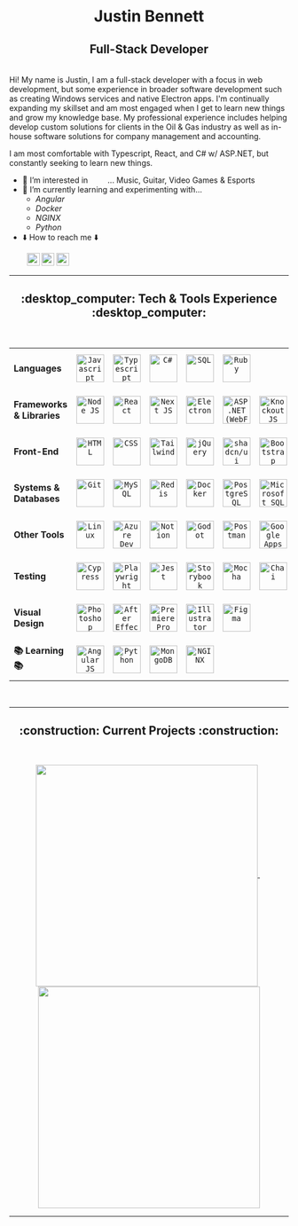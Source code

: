 <h1 align="center">Justin Bennett</h1>
<h2 align="center">Full-Stack Developer</h2>

<br />
Hi! My name is Justin, I am a full-stack developer with a focus in web development, but some experience in broader software development such as creating Windows services and native Electron apps. I'm continually expanding my skillset and am most engaged when I get to learn new things and grow my knowledge base. My professional experience includes helping develop custom solutions for clients in the Oil & Gas industry as well as in-house software solutions for company management and accounting.

I am most comfortable with Typescript, React, and C# w/ ASP.NET, but constantly seeking to learn new things.
<br />

- :eyes: I’m interested in &nbsp; &nbsp; &nbsp; &nbsp; ... Music, Guitar, Video Games & Esports
- :brain: I’m currently learning and experimenting with...
  - <i>Angular</i>
  - <i>Docker</i>
  - <i>NGINX</i>
  - <i>Python</i>
- :arrow_down: How to reach me :arrow_down:
<p align="left">
  &nbsp; &nbsp; &nbsp; &nbsp;
  <a href="https://www.linkedin.com/in/justin-bennett-c/"
    ><img
      src="https://img.shields.io/badge/linkedin-%230077B5.svg?&style=for-the-badge&logo=linkedin&logoColor=white"
      height="23"
  /></a>
  <a href="mailto:justinjdbennett@gmail.com"
    ><img
      src="https://img.shields.io/badge/Gmail-D14836?style=for-the-badge&logo=gmail&logoColor=white"
      height="23"
  /></a>
  <a href="https://github.com/CorgiOnNeptune/"
    ><img
      src="https://img.shields.io/badge/GitHub-100000?style=for-the-badge&logo=github&logoColor=white"
      height="23"
  /></a>
</p>
<!--- - 💞️ I’m looking to collaborate in ...  --->

<hr>

<h2 align="center">:desktop_computer: Tech & Tools Experience :desktop_computer:</h2>
<br />
<table>
  <tr>
    <td><strong>Languages</strong></td>
    <td align="center" height="75" width="75">
      <code
        ><img
          alt="Javascript"
          title="Javascript"
          height="50"
          width="50"
          src="https://cdn.simpleicons.org/javascript"
      /></code>
    </td>
    <td align="center" height="75" width="75">
      <code
        ><img
          alt="Typescript"
          title="Typescript"
          height="50"
          width="50"
          src="https://cdn.simpleicons.org/typescript"
      /></code>
    </td>
    <td align="center" height="75" width="75">
      <code
        ><img
          alt="C#"
          title="C#"
          height="50"
          width="50"
          src="https://cdn.jsdelivr.net/gh/devicons/devicon/icons/csharp/csharp-original.svg"
      /></code>
    </td>
    <td align="center" height="75" width="75">
      <code
        ><img
          alt="SQL"
          title="SQL"
          height="50"
          width="50"
          src="https://cdn-icons-png.flaticon.com/512/2772/2772165.png"
      /></code>
    </td>
    <td align="center" height="75" width="75">
      <code
        ><img
          alt="Ruby"
          title="Ruby"
          height="50"
          width="50"
          src="https://cdn.simpleicons.org/ruby"
      /></code>
    </td>
    <!-- <td align="center" height="75" width="75">
      <code
        ><img
          alt="Python"
          title="Python"
          height="50"
          width="50"
          src="https://cdn.jsdelivr.net/gh/devicons/devicon/icons/python/python-original.svg"
      /></code>
    </td> -->
    <td colspan="10"></td>
  </tr>

  <tr>
    <td><strong>Frameworks & Libraries</strong></td>
    <td align="center" height="75" width="75">
      <code
        ><img
          alt="Node JS"
          title="Node JS"
          height="50"
          width="50"
          src="https://cdn.jsdelivr.net/gh/devicons/devicon/icons/nodejs/nodejs-original.svg"
      /></code>
    </td>
    <td align="center" height="75" width="75">
      <code
        ><img
          alt="React"
          title="React"
          height="50"
          width="50"
          src="https://cdn.simpleicons.org/react"
      /></code>
    </td>
    <td align="center" height="75" width="75">
      <code
        ><img
          alt="Next JS"
          title="Next JS"
          height="50"
          width="50"
          src="https://cdn.jsdelivr.net/gh/devicons/devicon/icons/nextjs/nextjs-original.svg"
      /></code>
    </td>
    <td align="center" height="75" width="75">
      <code
        ><img
          alt="Electron"
          title="Electron"
          height="50"
          width="50"
          src="https://cdn.simpleicons.org/electron"
      /></code>
    </td>
    <td align="center" height="75" width="75">
      <code
        ><img
          alt="ASP .NET (WebForms)"
          title="ASP .NET (WebForms)"
          height="50"
          width="50"
          src="https://cdn.simpleicons.org/dotnet"
      /></code>
    </td>
    <!-- <td align="center" height="75" width="75">
      <code
        ><img
          alt="Angular JS"
          title="Angular JS"
          height="50"
          width="50"
          src="https://cdn.simpleicons.org/angular/c4002b"
      /></code>
    </td> -->
    <td align="center" height="75" width="75">
      <code
        ><img
          alt="KnockoutJS"
          title="KnockoutJS"
          height="50"
          width="50"
          src="https://cdn.jsdelivr.net/gh/devicons/devicon@latest/icons/knockout/knockout-plain-wordmark.svg"
      /></code>
    </td>
    <td align="center" height="75" width="75">
      <code
        ><img
          alt="Express JS"
          title="Express JS"
          height="50"
          width="50"
          src="https://cdn.simpleicons.org/express"
      /></code>
    </td>
    <td align="center" height="75" width="75">
      <code
        ><img
          alt="Ruby on Rails"
          title="Ruby on Rails"
          height="50"
          width="50"
          src="https://cdn.simpleicons.org/rubyonrails"
      /></code>
    </td>
    <td colspan="10"></td>
  </tr>

  <tr>
    <td><strong>Front-End</strong></td>
    <td align="center" height="75" width="75">
      <code
        ><img
          alt="HTML"
          title="HTML"
          height="50"
          width="50"
          src="https://cdn.simpleicons.org/html5"
      /></code>
    </td>
    <td align="center" height="75" width="75">
      <code
        ><img
          alt="CSS"
          title="CSS"
          height="50"
          width="50"
          src="https://cdn.simpleicons.org/css"
      /></code>
    </td>
    <td align="center" height="75" width="75">
      <code
        ><img
          alt="Tailwind"
          title="Tailwind"
          height="50"
          width="50"
          src="https://cdn.simpleicons.org/tailwindcss"
      /></code>
    </td>
    <td align="center" height="75" width="75">
      <code
        ><img
          alt="jQuery"
          title="jQuery"
          height="50"
          width="50"
          src="https://cdn.simpleicons.org/jquery"
      /></code>
    </td>
    <td align="center" height="75" width="75">
      <code
        ><img
          alt="shadcn/ui"
          title="shadcn/ui"
          height="50"
          width="50"
          src="https://cdn.simpleicons.org/shadcnui"
      /></code>
    </td>
    <td align="center" height="75" width="75">
      <code
        ><img
          alt="Bootstrap"
          title="Bootstrap"
          height="50"
          width="50"
          src="https://cdn.simpleicons.org/bootstrap"
      /></code>
    </td>
    <td align="center" height="75" width="75">
      <code
        ><img
          alt="PostCSS"
          title="PostCSS"
          height="50"
          width="50"
          src="https://cdn.simpleicons.org/postcss"
      /></code>
    </td>
    <td align="center" height="75" width="75">
      <code
        ><img
          alt="SCSS Styling"
          title="SCSS Styling"
          height="50"
          width="50"
          src="https://cdn.simpleicons.org/sass"
      /></code>
    </td>
    <td align="center" height="75" width="75">
      <code
        ><img
          alt="Handlebars.js"
          title="Handlebars.js"
          height="50"
          width="50"
          src="https://cdn.simpleicons.org/handlebars.js"
      /></code>
    </td>
    <td align="center" height="75" width="75">
      <code
        ><img
          alt="EJS"
          title="EJS"
          height="50"
          width="50"
          src="https://cdn.simpleicons.org/ejs"
      /></code>
    </td>
    <!-- <td colspan="10"></td> -->
  </tr>

  <tr>
    <td><strong>Systems & Databases</strong></td>
    <td align="center" height="75" width="75">
      <code
        ><img
          alt="Git"
          title="Git"
          height="50"
          width="50"
          src="https://cdn.simpleicons.org/git"
      /></code>
    </td>
    <td align="center" height="75" width="75">
      <code
        ><img
          alt="MySQL"
          title="MySQL"
          height="50"
          width="50"
          src="https://cdn.jsdelivr.net/gh/devicons/devicon@latest/icons/mysql/mysql-original.svg"
      /></code>
    </td>
    <td align="center" height="75" width="75">
      <code
        ><img
          alt="Redis"
          title="Redis"
          height="50"
          width="50"
          src="https://cdn.simpleicons.org/redis"
      /></code>
    </td>
    <td align="center" height="75" width="75">
      <code
        ><img
          alt="Docker"
          title="Docker"
          height="50"
          width="50"
          src="https://cdn.simpleicons.org/docker"
      /></code>
    </td>
    <td align="center" height="75" width="75">
      <code
        ><img
          alt="PostgreSQL"
          title="PostgreSQL"
          height="50"
          width="50"
          src="https://cdn.jsdelivr.net/gh/devicons/devicon@latest/icons/postgresql/postgresql-original.svg"
      /></code>
    </td>
    <td align="center" height="75" width="75">
      <code
        ><img
          alt="Microsoft SQL Server"
          title="Microsoft SQL Server"
          height="50"
          width="50"
          src="https://cdn.jsdelivr.net/gh/devicons/devicon@latest/icons/microsoftsqlserver/microsoftsqlserver-original.svg"
      /></code>
    </td>
    <!-- <td align="center" height="75" width="75">
      <code
        ><img
          alt="MongoDB"
          title="MongoDB"
          height="50"
          width="50"
          src="https://cdn.simpleicons.org/mongodb"
      /></code>
    </td> -->
    <td align="center" height="75" width="75">
      <code
        ><img
          alt="Oracle Database"
          title="Oracle Database"
          height="50"
          width="50"
          src="https://cdn.jsdelivr.net/gh/devicons/devicon@latest/icons/oracle/oracle-original.svg"
      /></code>
    </td>
    <!-- <td align="center" height="75" width="75">
      <code
        ><img
          alt="NGINX"
          title="NGINX"
          height="50"
          width="50"
          src="https://cdn.simpleicons.org/nginx/black/white"
      /></code>
    </td> -->
    <td colspan="10"></td>
  </tr>

  <tr>
    <td><strong>Other Tools</strong></td>
    <td align="center" height="75" width="75">
      <code
        ><img
          alt="Linux"
          title="Linux"
          height="50"
          width="50"
          src="https://cdn.jsdelivr.net/gh/devicons/devicon@latest/icons/linux/linux-original.svg"
      /></code>
    </td>
    <td align="center" height="75" width="75">
      <code
        ><img
          alt="Azure Dev Ops"
          title="Azure Dev Ops"
          height="50"
          width="50"
          src="https://cdn.jsdelivr.net/gh/devicons/devicon@latest/icons/azuredevops/azuredevops-original.svg"
      /></code>
    </td>
    <td align="center" height="75" width="75">
      <code
        ><img
          alt="Notion"
          title="Notion"
          height="50"
          width="50"
          src="https://cdn.simpleicons.org/notion/black/white"
      /></code>
    </td>
    <td align="center" height="75" width="75">
      <code
        ><img
          alt="Godot"
          title="Godot"
          height="50"
          width="50"
          src="https://cdn.simpleicons.org/godotengine"
      /></code>
    </td>
    <td align="center" height="75" width="75">
      <code
        ><img
          alt="Postman"
          title="Postman"
          height="50"
          width="50"
          src="https://cdn.simpleicons.org/postman"
      /></code>
    </td>
    <td align="center" height="75" width="75">
      <code
        ><img
          alt="Google Apps Script"
          title="Google Apps Script"
          height="50"
          width="50"
          src="https://cdn.simpleicons.org/googleappsscript"
      /></code>
    </td>
    <td colspan="10"></td>
  </tr>

  <tr>
    <td><strong>Testing</strong></td>
    <td align="center" height="75" width="75">
      <code
        ><img
          alt="Cypress"
          title="Cypress"
          height="50"
          width="50"
          src="https://cdn.simpleicons.org/cypress"
      /></code>
    </td>
    <td align="center" height="75" width="75">
      <code
        ><img
          alt="Playwright"
          title="Playwright"
          height="50"
          width="50"
          src="https://cdn.jsdelivr.net/gh/devicons/devicon@latest/icons/playwright/playwright-original.svg"
      /></code>
    </td>
    <td align="center" height="75" width="75">
      <code
        ><img
          alt="Jest"
          title="Jest"
          height="50"
          width="50"
          src="https://cdn.simpleicons.org/jest"
      /></code>
    </td>
    <td align="center" height="75" width="75">
      <code
        ><img
          alt="Storybook"
          title="Storybook"
          height="50"
          width="50"
          src="https://cdn.simpleicons.org/storybook"
      /></code>
    </td>
    <td align="center" height="75" width="75">
      <code
        ><img
          alt="Mocha"
          title="Mocha"
          height="50"
          width="50"
          src="https://cdn.simpleicons.org/mocha"
      /></code>
    </td>
    <td align="center" height="75" width="75">
      <code
        ><img
          alt="Chai"
          title="Chai"
          height="50"
          width="50"
          src="https://cdn.simpleicons.org/chai"
      /></code>
    </td>
    <td colspan="10"></td>
  </tr>

  <tr>
    <td><strong>Visual Design</strong></td>
    <td align="center" height="75" width="75">
      <code
        ><img
          alt="Photoshop"
          title="Photoshop"
          height="50"
          width="50"
          src="https://cdn.jsdelivr.net/gh/devicons/devicon/icons/photoshop/photoshop-original.svg"
      /></code>
    </td>
    <td align="center" height="75" width="75">
      <code
        ><img
          alt="After Effects"
          title="After Effects"
          height="50"
          width="50"
          src="https://cdn.jsdelivr.net/gh/devicons/devicon/icons/aftereffects/aftereffects-original.svg"
      /></code>
    </td>
    <td align="center" height="75" width="75">
      <code
        ><img
          alt="Premiere Pro"
          title="Premiere Pro"
          height="50"
          width="50"
          src="https://cdn.jsdelivr.net/gh/devicons/devicon/icons/premierepro/premierepro-original.svg"
      /></code>
    </td>
    <td align="center" height="75" width="75">
      <code
        ><img
          alt="Illustrator"
          title="Illustrator"
          height="50"
          width="50"
          src="https://cdn.jsdelivr.net/gh/devicons/devicon/icons/illustrator/illustrator-plain.svg"
      /></code>
    </td>
    <td align="center" height="75" width="75">
      <code
        ><img
          alt="Figma"
          title="Figma"
          height="50"
          width="50"
          src="https://cdn.jsdelivr.net/gh/devicons/devicon/icons/figma/figma-original.svg"
      /></code>
    </td>
    <td colspan="10"></td>
  </tr>

  <tr>
    <td><strong>📚 Learning 📚</strong></td>
    <td align="center" height="75" width="75">
      <code
        ><img
          alt="Angular JS"
          title="Angular JS"
          height="50"
          width="50"
          src="https://cdn.simpleicons.org/angular/c4002b"
      /></code>
    </td>
    <td align="center" height="75" width="75">
      <code
        ><img
          alt="Python"
          title="Python"
          height="50"
          width="50"
          src="https://cdn.jsdelivr.net/gh/devicons/devicon/icons/python/python-original.svg"
      /></code>
    </td>
    <td align="center" height="75" width="75">
      <code
        ><img
          alt="MongoDB"
          title="MongoDB"
          height="50"
          width="50"
          src="https://cdn.simpleicons.org/mongodb"
      /></code>
    </td>
    <td align="center" height="75" width="75">
      <code
        ><img
          alt="NGINX"
          title="NGINX"
          height="50"
          width="50"
          src="https://cdn.simpleicons.org/nginx/black/white"
      /></code>
    </td>
    <td colspan="10"></td>
  </tr>
</table>

<br />
<hr>

<!-- <h2 align="center">⚡ Stats ⚡</h2>
<br />

<p align="center">
  <a href="#">
    <img
    align="center"
    src="https://github-readme-stats.vercel.app/api/top-langs?username=CorgiOnNeptune&title_color=61dafb&text_color=f5f5f5&bg_color=20232a&icon_color=61dafb&langs_count=14&hide=yacc,cmake&show_icons=true&locale=en&layout=compact&count_private=true"
    width="375"
    alt="CorgiOnNeptune"
    />
  </a>
  &nbsp;
  <a href="#">
    <img
    align="center"
    src="https://github-readme-stats.vercel.app/api?username=CorgiOnNeptune&title_color=61dafb&text_color=f5f5f5&bg_color=20232a&icon_color=61dafb&show_icons=true&locale=en&count_private=true"
    width="420"
    alt="CorgiOnNeptune"
    />
  </a>
</p> -->

<!-- <br />
<hr> -->

<h2 align="center">:construction: Current Projects :construction:</h2>
<br />

<p align="center">
  <a href="https://github.com/CorgiOnNeptune/SpotiFind/">
    <img
      width="400"
      align="center"
      src="https://github-readme-stats.vercel.app/api/pin/?username=CorgiOnNeptune&repo=spotifind&title_color=ffffff&text_color=c9cacc&icon_color=2bbc8a&bg_color=1d1f21"
    />
  </a>
  &nbsp; 
  <a href="https://github.com/CorgiOnNeptune/neptune/">
    <img
      width="400"
      align="center"
      src="https://github-readme-stats.vercel.app/api/pin/?username=CorgiOnNeptune&repo=neptune&title_color=ffffff&text_color=c9cacc&icon_color=2bbc8a&bg_color=1d1f21"
    />
  </a>
</p>

<hr>

<!-- <p align="center">
  <img
    src="https://komarev.com/ghpvc/?username=CorgiOnNeptune&color=blueviolet"
    alt="CorgiOnNeptune"
  />
</p> -->
